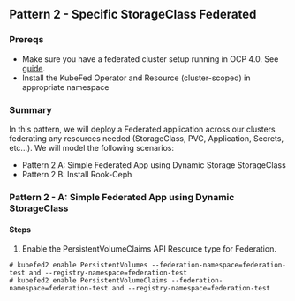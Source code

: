 ## Pattern 2 - Specific StorageClass Federated

### Prereqs

- Make sure you have a federated cluster setup running in OCP 4.0. See [guide](https://docs.openshift.com/container-platform/4.1/welcome/index.html?extIdCarryOver=true&sc_cid=701f2000001Css0AAC).
- Install the KubeFed Operator and Resource (cluster-scoped) in appropriate namespace

### Summary

In this pattern, we will deploy a Federated application across our clusters federating any resources needed (StorageClass, PVC, Application, Secrets, etc...). We will model the following scenarios:

- Pattern 2 A: Simple Federated App using Dynamic Storage StorageClass
- Pattern 2 B: Install Rook-Ceph

### Pattern 2 - A: Simple Federated App using Dynamic StorageClass

#### Steps
1. Enable the PersistentVolumeClaims API Resource type for Federation.

```
# kubefed2 enable PersistentVolumes --federation-namespace=federation-test and --registry-namespace=federation-test
# kubefed2 enable PersistentVolumeClaims --federation-namespace=federation-test and --registry-namespace=federation-test
```
